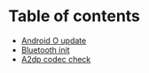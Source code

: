 # Table of contents

* [Android O update](README.md)
* [Bluetooth init](untitled.md)
* [A2dp codec check](untitled-1.md)

